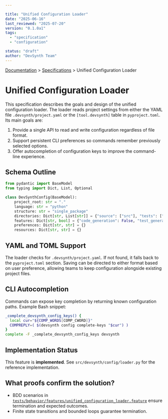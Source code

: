 ```yaml
---

title: "Unified Configuration Loader"
date: "2025-06-16"
last_reviewed: "2025-07-20"
version: "0.1.0a1"
tags:
  - "specification"
  - "configuration"

status: "draft"
author: "DevSynth Team"
---
```

<div class="breadcrumbs">
<a href="../index.md">Documentation</a> &gt; <a href="index.md">Specifications</a> &gt; Unified Configuration Loader
</div>

# Unified Configuration Loader

This specification describes the goals and design of the unified configuration loader. The loader reads project settings from either the YAML file `.devsynth/project.yaml` or the `[tool.devsynth]` table in `pyproject.toml`. Its main goals are:

1. Provide a single API to read and write configuration regardless of file format.
2. Support persistent CLI preferences so commands remember previously selected options.
3. Offer autocompletion of configuration keys to improve the command-line experience.


## Schema Outline

```python
from pydantic import BaseModel
from typing import Dict, List, Optional

class DevSynthConfig(BaseModel):
    project_root: str = "."
    language: str = "python"
    structure: str = "single_package"
    directories: Dict[str, List[str]] = {"source": ["src"], "tests": ["tests"], "docs": ["docs"]}
    features: Dict[str, bool] = {"code_generation": False, "test_generation": False}
    preferences: Dict[str, str] = {}
    resources: Dict[str, str] = {}
```

## YAML and TOML Support

The loader checks for `.devsynth/project.yaml`. If not found, it falls back to the `pyproject.toml` section. Saving can be directed to either format based on user preference, allowing teams to keep configuration alongside existing project files.

## CLI Autocompletion

Commands can expose key completion by returning known configuration paths. Example Bash snippet:

```bash
_complete_devsynth_config_keys() {
  local cur="${COMP_WORDS[COMP_CWORD]}"
  COMPREPLY=( $(devsynth config complete-keys "$cur") )
}
complete -F _complete_devsynth_config_keys devsynth
```

## Implementation Status

This feature is **implemented**. See `src/devsynth/config/loader.py` for the
reference implementation.

## What proofs confirm the solution?
- BDD scenarios in [`tests/behavior/features/unified_configuration_loader.feature`](../../tests/behavior/features/unified_configuration_loader.feature) ensure termination and expected outcomes.
- Finite state transitions and bounded loops guarantee termination.
